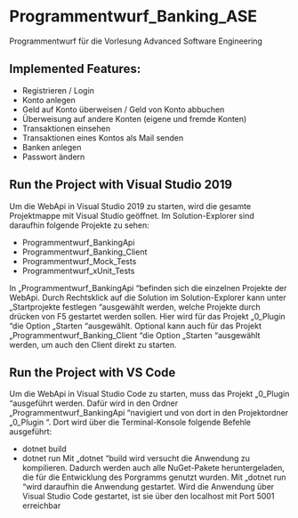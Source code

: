 # Programmentwurf_Banking_ASE
Programmentwurf für die Vorlesung Advanced Software Engineering
## Implemented Features:
* Registrieren / Login
* Konto anlegen
* Geld auf Konto überweisen / Geld von Konto abbuchen
* Überweisung auf andere Konten (eigene und fremde Konten)
* Transaktionen einsehen
* Transaktionen eines Kontos als Mail senden
* Banken anlegen
* Passwort ändern

## Run the Project with Visual Studio 2019
Um die WebApi in Visual Studio 2019 zu starten, wird die gesamte Projektmappe mit Visual
Studio geöffnet. Im Solution-Explorer sind daraufhin folgende Projekte zu sehen:
* Programmentwurf_BankingApi
* Programmentwurf_Banking_Client
* Programmentwurf_Mock_Tests
* Programmentwurf_xUnit_Tests


In „Programmentwurf_BankingApi “befinden sich die einzelnen Projekte der WebApi. Durch
Rechtsklick auf die Solution im Solution-Explorer kann unter „Startprojekte festlegen “ausgewählt
werden, welche Projekte durch drücken von F5 gestartet werden sollen. Hier wird für das
Projekt „0_Plugin “die Option „Starten “ausgewählt. Optional kann auch für das Projekt
„Programmentwurf_Banking_Client “die Option „Starten “ausgewählt werden, um auch den
Client direkt zu starten.

## Run the Project with VS Code
Um die WebApi in Visual Studio Code zu starten, muss das Projekt „0_Plugin “ausgeführt
werden. Dafür wird in den Ordner „Programmentwurf_BankingApi “navigiert und von dort in
den Projektordner „0_Plugin “. Dort wird über die Terminal-Konsole folgende Befehle ausgeführt:
* dotnet build
* dotnet run
Mit „dotnet “build wird versucht die Anwendung zu kompilieren. Dadurch werden auch alle
NuGet-Pakete heruntergeladen, die für die Entwicklung des Porgramms genutzt wurden.
Mit „dotnet run “wird daraufhin die Anwendung gestartet. Wird die Anwendung über Visual
Studio Code gestartet, ist sie über den localhost mit Port 5001 erreichbar
